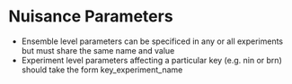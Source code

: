 # Nuisance Parameters
- Ensemble level parameters can be specificed in any or all experiments but must share the same name and value
- Experiment level parameters affecting a particular key (e.g. nin or brn) should take the form key_experiment_name